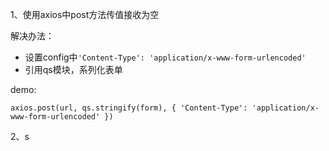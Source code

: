 1、使用axios中post方法传值接收为空

解决办法：

- 设置config中`'Content-Type': 'application/x-www-form-urlencoded'`
- 引用qs模块，系列化表单

demo:

```
axios.post(url, qs.stringify(form), { 'Content-Type': 'application/x-www-form-urlencoded' })
```

2、s